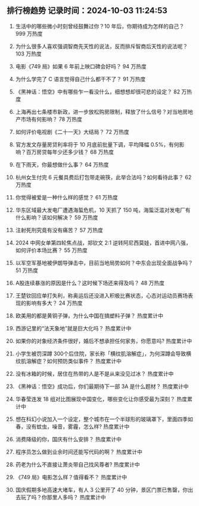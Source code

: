 
## 排行榜趋势 记录时间：2024-10-03 11:24:53
  
  1. 生活中的哪些微小时刻曾经鼓舞过你？10 年后，你期待成为怎样的自己？ 999 万热度
    
  2. 为什么很多人喜欢强调智商先天性的说法，反而排斥智商后天性的说法呢？ 103 万热度
    
  3. 电影《749 局》如果 6 年前上映口碑会好吗？ 94 万热度
    
  4. 为什么学完了 C 语言觉得自己什么都干不了？ 91 万热度
    
  5. 《黑神话：悟空》中有哪些乍一看没什么，细想想却很可悲的设定？ 82 万热度
    
  6. 上海再出七条楼市新政，进一步放松购房限制，释放了什么信号？对当地房地产市场有何影响？ 78 万热度
    
  7. 如何评价电视剧《二十一天》大结局？ 72 万热度
    
  8. 官方发文存量房贷利率将于 10 月底前批量下调，平均降幅 0.5%，有何影响？百万房贷每年少还多少钱？ 68 万热度
    
  9. 在下雨天，你最想做什么事？ 64 万热度
    
  10. 杭州女生付完 6 元餐具费后打包带走碗筷，此举合法吗？如何看待此事？ 62 万热度
    
  11. 你觉得被爱是一种什么样的感觉？ 61 万热度
    
  12. 华东区域最大发电厂遭遇海蜇危机，10 天抓了 150 吨，海蜇泛滥对发电厂有什么影响？该如何解决？ 59 万热度
    
  13. 注射死刑究竟有没有痛苦？ 57 万热度
    
  14. 2024 中网女单第四轮焦点战，郑钦文 2:1 逆转阿尼西莫娃，首进中网八强，如何评价本场比赛？ 55 万热度
    
  15. 以军空军基地被伊朗导弹击中，目前当地局势如何？中东会出现全面战争吗？ 51 万热度
    
  16. A股连续暴涨的原因是什么？这时候下场还来得及吗？ 48 万热度
    
  17. 王楚钦回应单打失利，称奥运后还没进入积极比赛状态，心态对运动员赛场表现的影响有多大？ 24 万热度
    
  18. 欧美用的都是黄铜子弹，为什么中国在搞塑料子弹？ 热度累计中
    
  19. 西游记里的“法天象地”就是巨大化吗？ 热度累计中
    
  20. 如果你的对象经济条件很好，婚后不想承担任何家务，你愿意吗? 热度累计中
    
  21. 小学生被罚深蹲 300个后住院，家长称「横纹肌溶解症」，为何深蹲会导致横纹肌溶解症？如何预防类似事件？ 热度累计中
    
  22. 没有冰箱的时候，居住在热带的人是不是从来没见过冰？ 热度累计中
    
  23. 《黑神话：悟空》成功后，你们最期待下一部 3A 是什么题材？ 热度累计中
    
  24. 华春莹连发 18 组对比图展现中国变化，哪些变化让你感受最为深刻？ 热度累计中
    
  25. 想在科幻小说加入一个设定，整个城市在一个半球形的玻璃罩下，里面四季如春，没有蚊虫，噪音，雾霾，怎么样? 热度累计中
    
  26. 消费降级的你，国庆有什么安排？ 热度累计中
    
  27. 程序员怎么做到业余时间还能写代码的啊？ 热度累计中
    
  28. 药老为什么不直接让萧炎带自己找风尊者? 热度累计中
    
  29. 《749 局》电影怎么样？值得看不？ 热度累计中
    
  30. 国庆假期多地高速大堵车，有人 3 公里开了 40 分钟，景区门票已售罄，你出去玩了吗？你那里人多吗？ 热度累计中
    